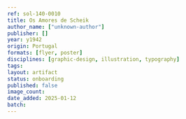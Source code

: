 ```yaml
---
ref: sol-140-0010
title: Os Amores de Scheik
author_name: ["unknown-author"]
publisher: []
year: y1942
origin: Portugal
formats: [flyer, poster]
disciplines: [graphic-design, illustration, typography]
tags:
layout: artifact
status: onboarding
published: false
image_count:
date_added: 2025-01-12
batch:
---
```


